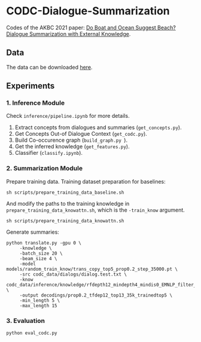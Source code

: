 # CODC-Dialogue-Summarization
Codes of the AKBC 2021 paper: [Do Boat and Ocean Suggest Beach? Dialogue Summarization with External Knowledge](https://openreview.net/pdf?id=AJKd0iIFMDc). 

## Data

The data can be downloaded [here](https://hkustconnect-my.sharepoint.com/:f:/g/personal/tfangaa_connect_ust_hk/EjD-ja-VRQJIrTzrs0pjdcEBfn80IukIdDslTavGWdnSkg?e=JVxlui).

## Experiments

### 1. Inference Module

Check `inference/pipeline.ipynb` for more details.

1. Extract concepts from dialogues and summaries (`get_concepts.py`).
2. Get Concepts Out-of Dialogue Context (`get_codc.py`).
3. Build Co-occurence graph (`build_graph.py `).
4. Get the inferred knowledge (`get_features.py`).
5. Classifier (`classify.ipynb`).

### 2. Summarization Module

Prepare training data. Training dataset preparation for baselines:

```
sh scripts/prepare_training_data_baseline.sh
```

And modify the paths to the training knowledge in `prepare_training_data_knowattn.sh`, which is the `-train_know` argument.

```
sh scripts/prepare_training_data_knowattn.sh
```

Generate summaries:

```
python translate.py -gpu 0 \
     -knowledge \
     -batch_size 20 \
     -beam_size 4 \
     -model models/random_train_know/trans_copy_top5_prop0.2_step_35000.pt \
     -src codc_data/dialogs/dialog.test.txt \
     -know codc_data/inference/knowledge/rfdepth12_mindepth4_mindis0_EMNLP_filter_nofilter_test_top13.txt \
     -output decodings/prop0.2_tfdep12_top13_35k_trainedtop5 \
     -min_length 5 \
     -max_length 15
```



### 3. Evaluation

`python eval_codc.py`